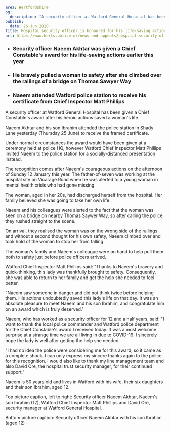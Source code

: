 ```yaml
area: Hertfordshire
og:
  description: "A security officer at Watford General Hospital has been given a Chief Constable\u2019s award after his heroic actions saved a woman\u2019s life."
publish:
  date: 26 Jun 2020
title: Hospital security officer is honoured for his life-saving actions - Watford
url: https://www.herts.police.uk/news-and-appeals/hospital-security-officer-is-honoured-for-his-life-saving-actions-watford-0266
```

* ### Security officer Naeem Akhtar was given a Chief Constable's award for his life-saving actions earlier this year

 * ### He bravely pulled a woman to safety after she climbed over the railings of a bridge on Thomas Sawyer Way

 * ### Naeem attended Watford police station to receive his certificate from Chief Inspector Matt Phillips

A security officer at Watford General Hospital has been given a Chief Constable's award after his heroic actions saved a woman's life.

Naeem Akhtar and his son Ibrahim attended the police station in Shady Lane yesterday (Thursday 25 June) to receive the framed certificate.

Under normal circumstances the award would have been given at a ceremony held at police HQ, however Watford Chief Inspector Matt Phillips invited Naeem to the police station for a socially-distanced presentation instead.

The recognition comes after Naeem's courageous actions on the afternoon of Sunday 12 January this year. The father-of-seven was working at the hospital site on Vicarage Road when he was alerted to a young woman in mental health crisis who had gone missing.

The woman, aged in her 20s, had discharged herself from the hospital. Her family believed she was going to take her own life.

Naeem and his colleagues were alerted to the fact that the woman was seen on a bridge on nearby Thomas Saywer Way, so after calling the police they rushed straight to the scene.

On arrival, they realised the woman was on the wrong side of the railings and without a second thought for his own safety, Naeem climbed over and took hold of the woman to stop her from falling.

The woman's family and Naeem's colleague were on hand to help pull them both to safety just before police officers arrived.

Watford Chief Inspector Matt Phillips said: "Thanks to Naeem's bravery and quick-thinking, this lady was thankfully brought to safety. Consequently, she was able to return to her family and get the help she needed to feel better.

"Naeem saw someone in danger and did not think twice before helping them. His actions undoubtedly saved this lady's life on that day. It was an absolute pleasure to meet Naeem and his son Ibrahim, and congratulate him on an award which is truly deserved."

Naeem, who has worked as a security officer for 12 and a half years, said: "I want to thank the local police commander and Watford police department for the Chief Constable's award I received today. It was a most welcome surprise at a strange time we are all living in due to COVID-19. I sincerely hope the lady is well after getting the help she needed.

"I had no idea the police were considering me for this award, so it came as a complete shock. I can only express my sincere thanks again to the police for this recognition. I would also like to thank my line management team and also David Ore, the hospital trust security manager, for their continued support."

Naeem is 50 years old and lives in Watford with his wife, their six daughters and their son Ibrahim, aged 12.

Top picture caption, left to right: Security officer Naeem Akhtar, Naeem's son Ibrahim (12), Watford Chief Inspector Matt Phillips and David Ore, security manager at Watford General Hospital.

Bottom picture caption: Security officer Naeem Akhtar with his son Ibrahim (aged 12)
